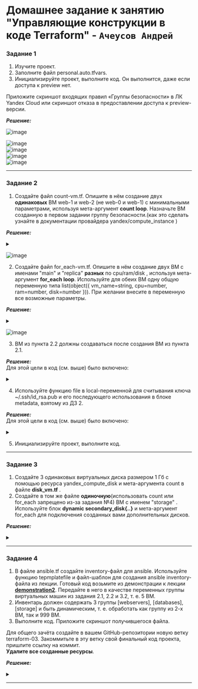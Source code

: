 # Домашнее задание к занятию  "Управляющие конструкции в коде Terraform" - `Ачеусов Андрей`

### Задание 1

1. Изучите проект.
2. Заполните файл personal.auto.tfvars.
3. Инициализируйте проект, выполните код. Он выполнится, даже если доступа к preview нет.

Приложите скриншот входящих правил «Группы безопасности» в ЛК Yandex Cloud или скриншот отказа в предоставлении доступа к preview-версии.  

***Решение:***  

![image](https://github.com/AndrewAche/HW_ALL/assets/121398221/d0072d66-8bb1-462c-9806-2664128a68ad)  

![image](https://github.com/AndrewAche/HW_ALL/assets/121398221/34adc039-1506-47c2-8657-4daa858abc33)  
![image](https://github.com/AndrewAche/HW_ALL/assets/121398221/f3396d74-1238-4858-8013-fb42d02be3cf)  
![image](https://github.com/AndrewAche/HW_ALL/assets/121398221/e5bdfa82-ea9f-4f78-bb56-c7f914296667)  
![image](https://github.com/AndrewAche/HW_ALL/assets/121398221/7695ba0d-a33e-4e8c-8700-3617abb3dfea)


---


### Задание 2

1. Создайте файл count-vm.tf. Опишите в нём создание двух **одинаковых** ВМ  web-1 и web-2 (не web-0 и web-1) с минимальными параметрами, используя мета-аргумент **count loop**. Назначьте ВМ созданную в первом задании группу безопасности.(как это сделать узнайте в документации провайдера yandex/compute_instance )

***Решение:***  
<details><summary></summary>

   ```
data "yandex_compute_image" "ubuntu" {
  family = var.vm_web_family_image
}
resource "yandex_compute_instance" "web" {
  count = 2
  name = "develop-web-${count.index + 1}"
  resources {
        cores           = 2
        memory          = 1
        core_fraction = 5
  }

  boot_disk {
        initialize_params {
           image_id = data.yandex_compute_image.ubuntu.image_id
        }
  }

  network_interface {
        subnet_id = var.network_interface
        nat     = true
  }

  metadata = {
        serial-port-enable = 1
        ssh-keys = "ubuntu:${var.vms_ssh_root_key}"
  }
}
  
```

</details>

![image](https://github.com/AndrewAche/HW_ALL/assets/121398221/4d28e368-7f51-499a-a548-0515cf16c9a1)


2. Создайте файл for_each-vm.tf. Опишите в нём создание двух ВМ с именами "main" и "replica" **разных** по cpu/ram/disk , используя мета-аргумент **for_each loop**. Используйте для обеих ВМ одну общую переменную типа list(object({ vm_name=string, cpu=number, ram=number, disk=number  })). При желании внесите в переменную все возможные параметры.

***Решение:***  
<details><summary></summary>

   ```
data "yandex_compute_image" "ubuntu2" {
  family = var.vm_web_family_image
}
resource "yandex_compute_instance" "for_each" {

depends_on = [ yandex_compute_instance.web ]

  for_each = { for vm in local.vms_fe: "${vm.vm_name}" => vm }
  name = each.key
  resources {
        cores           = each.value.cpu
        memory          = each.value.ram
        core_fraction = each.value.frac
  }

  boot_disk {
        initialize_params {
          image_id = data.yandex_compute_image.ubuntu.image_id
        }
  }

  network_interface {
        subnet_id = var.network_interface
        nat     = true
  }

  metadata = {
        ssh-keys = local.ssh
  }
}

locals {
  vms_fe = [
        {
        vm_name = "main"
        cpu     = 2
        ram     = 2
        frac    = 20
        },
        {
        vm_name = "replica"
        cpu     = 4
        ram     = 4
        frac    = 100
        }
  ]
}

locals {
  ssh = "ubuntu:${file("~/.ssh/id_rsa.pub")}"
}
  
```

</details>

![image](https://github.com/AndrewAche/HW_ALL/assets/121398221/774954a7-9678-4929-b2d4-31ac3966a308)


3. ВМ из пункта 2.2 должны создаваться после создания ВМ из пункта 2.1.

***Решение:***  
Для этой цели в код (см. выше) было включено:  

<details><summary></summary>

   ```
depends_on = [ yandex_compute_instance.web ]
  
```

</details>

4. Используйте функцию file в local-переменной для считывания ключа ~/.ssh/id_rsa.pub и его последующего использования в блоке metadata, взятому из ДЗ 2.

***Решение:***  
Для этой цели в код (см. выше) было включено:  

<details><summary></summary>

   ```
locals {
  ssh = "ubuntu:${file("~/.ssh/id_rsa.pub")}"
}
  
```

</details>


5. Инициализируйте проект, выполните код.

---


### Задание 3

1. Создайте 3 одинаковых виртуальных диска размером 1 Гб с помощью ресурса yandex_compute_disk и мета-аргумента count в файле **disk_vm.tf** .
2. Создайте в том же файле **одиночную**(использовать count или for_each запрещено из-за задания №4) ВМ c именем "storage"  . Используйте блок **dynamic secondary_disk{..}** и мета-аргумент for_each для подключения созданных вами дополнительных дисков.

***Решение:***  
<details><summary></summary>

   ```

  
```

</details>

---


### Задание 4

1. В файле ansible.tf создайте inventory-файл для ansible.
Используйте функцию tepmplatefile и файл-шаблон для создания ansible inventory-файла из лекции.
Готовый код возьмите из демонстрации к лекции [**demonstration2**](https://github.com/netology-code/ter-homeworks/tree/main/03/demonstration2).
Передайте в него в качестве переменных группы виртуальных машин из задания 2.1, 2.2 и 3.2, т. е. 5 ВМ.
2. Инвентарь должен содержать 3 группы [webservers], [databases], [storage] и быть динамическим, т. е. обработать как группу из 2-х ВМ, так и 999 ВМ.
4. Выполните код. Приложите скриншот получившегося файла. 

Для общего зачёта создайте в вашем GitHub-репозитории новую ветку terraform-03. Закоммитьте в эту ветку свой финальный код проекта, пришлите ссылку на коммит.   
**Удалите все созданные ресурсы**.

***Решение:***  
<details><summary></summary>

   ```

  
```

</details>

---
